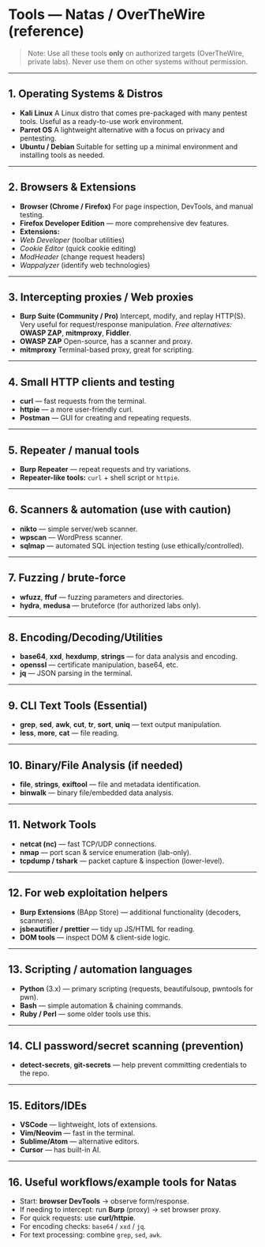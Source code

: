 # Tools — Natas / OverTheWire (reference)

> Note: Use all these tools **only** on authorized targets (OverTheWire, private labs). Never use them on other systems without permission.

---

## 1. Operating Systems & Distros
- **Kali Linux**
A Linux distro that comes pre-packaged with many pentest tools. Useful as a ready-to-use work environment.
- **Parrot OS**
A lightweight alternative with a focus on privacy and pentesting.
- **Ubuntu / Debian**
Suitable for setting up a minimal environment and installing tools as needed.

---

## 2. Browsers & Extensions
- **Browser (Chrome / Firefox)**
For page inspection, DevTools, and manual testing.
- **Firefox Developer Edition** — more comprehensive dev features.
- **Extensions:**
- *Web Developer* (toolbar utilities)
- *Cookie Editor* (quick cookie editing)
- *ModHeader* (change request headers)
- *Wappalyzer* (identify web technologies)

---

## 3. Intercepting proxies / Web proxies
- **Burp Suite (Community / Pro)**
Intercept, modify, and replay HTTP(S). Very useful for request/response manipulation.
*Free alternatives:* **OWASP ZAP**, **mitmproxy**, **Fiddler**.
- **OWASP ZAP**
Open-source, has a scanner and proxy.
- **mitmproxy**
Terminal-based proxy, great for scripting.

---

## 4. Small HTTP clients and testing
- **curl** — fast requests from the terminal.
- **httpie** — a more user-friendly curl.
- **Postman** — GUI for creating and repeating requests.

---

## 5. Repeater / manual tools
- **Burp Repeater** — repeat requests and try variations.
- **Repeater-like tools:** `curl` + shell script or `httpie`.

---

## 6. Scanners & automation (use with caution)
- **nikto** — simple server/web scanner.
- **wpscan** — WordPress scanner.
- **sqlmap** — automated SQL injection testing (use ethically/controlled).

---

## 7. Fuzzing / brute-force
- **wfuzz**, **ffuf** — fuzzing parameters and directories.
- **hydra**, **medusa** — bruteforce (for authorized labs only).

---

## 8. Encoding/Decoding/Utilities
- **base64**, **xxd**, **hexdump**, **strings** — for data analysis and encoding.
- **openssl** — certificate manipulation, base64, etc.
- **jq** — JSON parsing in the terminal.

---

## 9. CLI Text Tools (Essential)
- **grep**, **sed**, **awk**, **cut**, **tr**, **sort**, **uniq** — text output manipulation.
- **less**, **more**, **cat** — file reading.

---

## 10. Binary/File Analysis (if needed)
- **file**, **strings**, **exiftool** — file and metadata identification.
- **binwalk** — binary file/embedded data analysis.

---

## 11. Network Tools
- **netcat (nc)** — fast TCP/UDP connections.
- **nmap** — port scan & service enumeration (lab-only).
- **tcpdump / tshark** — packet capture & inspection (lower-level).

---

## 12. For web exploitation helpers
- **Burp Extensions** (BApp Store) — additional functionality (decoders, scanners).
- **jsbeautifier / prettier** — tidy up JS/HTML for reading.
- **DOM tools** — inspect DOM & client-side logic.

---

## 13. Scripting / automation languages
- **Python** (3.x) — primary scripting (requests, beautifulsoup, pwntools for pwn).
- **Bash** — simple automation & chaining commands.
- **Ruby / Perl** — some older tools use this.

---

## 14. CLI password/secret scanning (prevention)
- **detect-secrets**, **git-secrets** — help prevent committing credentials to the repo.

---

## 15. Editors/IDEs
- **VSCode** — lightweight, lots of extensions.
- **Vim/Neovim** — fast in the terminal.
- **Sublime/Atom** — alternative editors.
- **Cursor** — has built-in AI.

---

## 16. Useful workflows/example tools for Natas
- Start: **browser DevTools** → observe form/response.
- If needing to intercept: run **Burp** (proxy) → set browser proxy.
- For quick requests: use **curl/httpie**.
- For encoding checks: `base64` / `xxd` / `jq`.
- For text processing: combine `grep`, `sed`, `awk`.